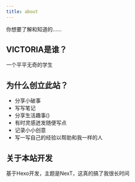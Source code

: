 ```yaml
---
title: about
---
```


你想要了解和知道的……

## VICTORIA是谁？
一个平平无奇的学生
## 为什么创立此站？
- 分享小破事
- 写写笔记
- 分享生活趣事()
- 有时灵感迸发随便写点
- 记录小小创意
- 写一写自己的经验以帮助和我一样的人
## 关于本站开发
基于Hexo开发，主题是NexT，这真的搞了我很长时间
